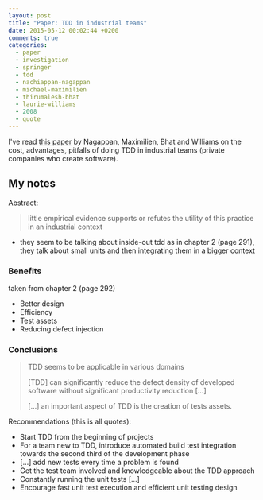 ```yaml
---
layout: post
title: "Paper: TDD in industrial teams"
date: 2015-05-12 00:02:44 +0200
comments: true
categories: 
  - paper
  - investigation
  - springer
  - tdd
  - nachiappan-nagappan
  - michael-maximilien
  - thirumalesh-bhat
  - laurie-williams
  - 2008
  - quote
---
```


I've read [this paper][nagappan-tdd] by Nagappan, Maximilien, Bhat and Williams on the cost, advantages, pitfalls of doing TDD in industrial teams (private companies who create software).

## My notes

Abstract: 

> little empirical evidence supports or refutes the utility of this practice in an industrial context

* they seem to be talking about inside-out tdd as in chapter 2 (page 291), they talk about small units and then integrating them in a bigger context

### Benefits

taken from chapter 2 (page 292)

* Better design
* Efficiency
* Test assets
* Reducing defect injection

### Conclusions

> TDD seems to be applicable in various domains
>
> [TDD] can significantly reduce the defect density of developed software without significant productivity reduction [...]
>
> [...] an important aspect of TDD is the creation of tests assets.

Recommendations (this is all quotes):

  * Start TDD from the beginning of projects
  * For a team new to TDD, introduce automated build test integration towards the second third of the development phase
  * [...] add new tests every time a problem is found
  * Get the test team involved and knowledgeable about the TDD approach
  * Constantly running the unit tests [...]
  * Encourage fast unit test execution and efficient unit testing design


[nagappan-tdd]: http://www.msr-waypoint.net/en-us/groups/ese/nagappan_tdd.pdf

